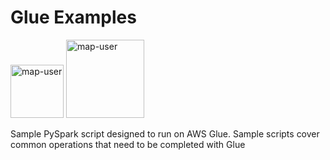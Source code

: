 # Glue Examples

<img width="85" alt="map-user" src="https://img.shields.io/badge/views-1549-green"> <img width="125" alt="map-user" src="https://img.shields.io/badge/unique visits-301-green">

Sample PySpark script designed to run on AWS Glue. Sample scripts cover common operations that need to be completed with Glue
